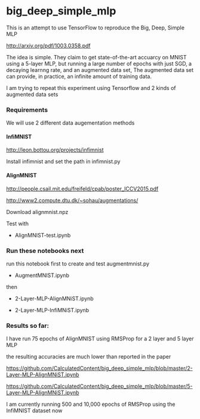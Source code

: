 # big_deep_simple_mlp


This is an attempt to use TensorFlow to reproduce the Big, Deep, Simple MLP 

http://arxiv.org/pdf/1003.0358.pdf

The idea is simple. They claim to get state-of-the-art accuarcy on MNIST using a 5-layer MLP, but running a large number of epochs with just SGD, a decaying learnng rate, and an augmented data set,  The augmented data set can provide, in practice, an infinite amount of training data.

I am trying to repeat this experiment using Tensorflow and 2 kinds of augmented data sets

### Requirements

We will use 2 different data augementation methods

#### InfiMNIST

 http://leon.bottou.org/projects/infimnist

 Install infimnist and set the path in infimnist.py  

#### AlignMNIST

 http://people.csail.mit.edu/freifeld/cpab/poster_ICCV2015.pdf

 http://www2.compute.dtu.dk/~sohau/augmentations/

 Download alignmnist.npz	

 Test with

 - AlignMNIST-test.ipynb


### Run these notebooks next

run this notebook first to create and test augmentmnist.py

- AugmentMNIST.ipynb

then

- 2-Layer-MLP-AlignMNiST.ipynb

- 2-Layer-MLP-InfiMNiST.ipynb  


### Results so far:

I have run 75 epochs of AlignMNIST using RMSProp for a 2 layer and 5 layer MLP

the resulting accuracies are much lower than reported in the paper

https://github.com/CalculatedContent/big_deep_simple_mlp/blob/master/2-Layer-MLP-AlignMNiST.ipynb

https://github.com/CalculatedContent/big_deep_simple_mlp/blob/master/5-Layer-MLP-AlignMNiST.ipynb

I am currently running 500 and 10,000 epochs of RMSProp using the InfiMNIST dataset now








